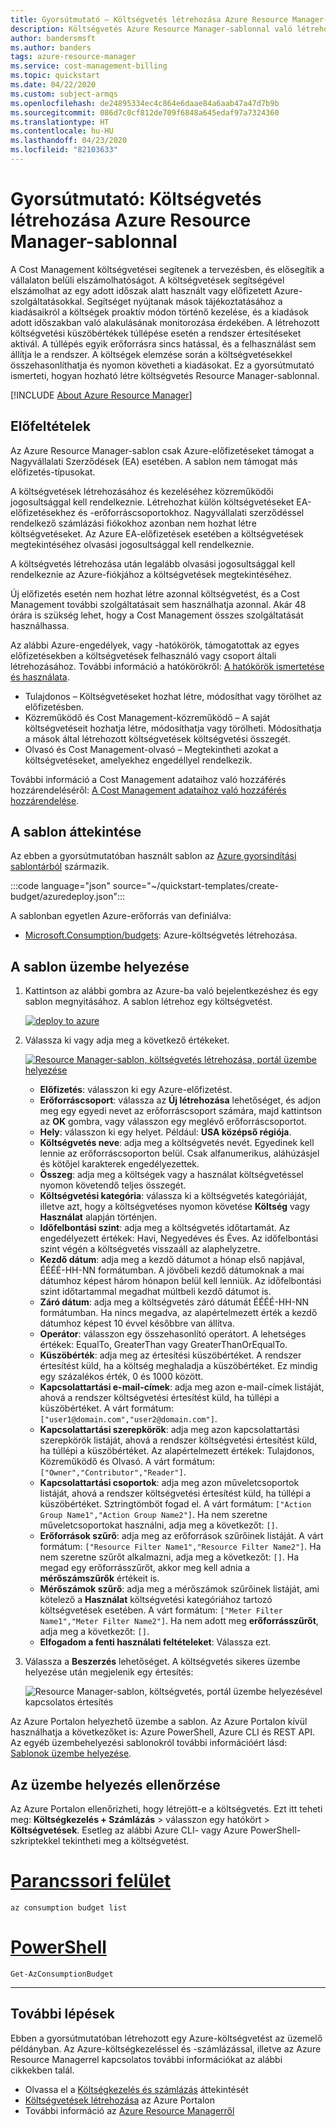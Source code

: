 ```yaml
---
title: Gyorsútmutató – Költségvetés létrehozása Azure Resource Manager-sablonnal
description: Költségvetés Azure Resource Manager-sablonnal való létrehozását ismertető gyorsútmutató.
author: bandersmsft
ms.author: banders
tags: azure-resource-manager
ms.service: cost-management-billing
ms.topic: quickstart
ms.date: 04/22/2020
ms.custom: subject-armqs
ms.openlocfilehash: de24895334ec4c864e6daae84a6aab47a47d7b9b
ms.sourcegitcommit: 086d7c0cf812de709f6848a645edaf97a7324360
ms.translationtype: HT
ms.contentlocale: hu-HU
ms.lasthandoff: 04/23/2020
ms.locfileid: "82103633"
---
```

# <a name="quickstart-create-a-budget-with-an-azure-resource-manager-template"></a>Gyorsútmutató: Költségvetés létrehozása Azure Resource Manager-sablonnal

A Cost Management költségvetései segítenek a tervezésben, és elősegítik a vállalaton belüli elszámolhatóságot. A költségvetések segítségével elszámolhat az egy adott időszak alatt használt vagy előfizetett Azure-szolgáltatásokkal. Segítséget nyújtanak mások tájékoztatásához a kiadásaikról a költségek proaktív módon történő kezelése, és a kiadások adott időszakban való alakulásának monitorozása érdekében. A létrehozott költségvetési küszöbértékek túllépése esetén a rendszer értesítéseket aktivál. A túllépés egyik erőforrásra sincs hatással, és a felhasználást sem állítja le a rendszer. A költségek elemzése során a költségvetésekkel összehasonlíthatja és nyomon követheti a kiadásokat. Ez a gyorsútmutató ismerteti, hogyan hozható létre költségvetés Resource Manager-sablonnal.

[!INCLUDE [About Azure Resource Manager](../../../includes/resource-manager-quickstart-introduction.md)]

## <a name="prerequisites"></a>Előfeltételek

Az Azure Resource Manager-sablon csak Azure-előfizetéseket támogat a Nagyvállalati Szerződések (EA) esetében. A sablon nem támogat más előfizetés-típusokat.

A költségvetések létrehozásához és kezeléséhez közreműködői jogosultsággal kell rendelkeznie. Létrehozhat külön költségvetéseket EA-előfizetésekhez és -erőforráscsoportokhoz. Nagyvállalati szerződéssel rendelkező számlázási fiókokhoz azonban nem hozhat létre költségvetéseket. Az Azure EA-előfizetések esetében a költségvetések megtekintéséhez olvasási jogosultsággal kell rendelkeznie.

A költségvetés létrehozása után legalább olvasási jogosultsággal kell rendelkeznie az Azure-fiókjához a költségvetések megtekintéséhez.

Új előfizetés esetén nem hozhat létre azonnal költségvetést, és a Cost Management további szolgáltatásait sem használhatja azonnal. Akár 48 órára is szükség lehet, hogy a Cost Management összes szolgáltatását használhassa.

Az alábbi Azure-engedélyek, vagy -hatókörök, támogatottak az egyes előfizetésekben a költségvetések felhasználó vagy csoport általi létrehozásához. További információ a hatókörökről: [A hatókörök ismertetése és használata](understand-work-scopes.md).

- Tulajdonos – Költségvetéseket hozhat létre, módosíthat vagy törölhet az előfizetésben.
- Közreműködő és Cost Management-közreműködő – A saját költségvetéseit hozhatja létre, módosíthatja vagy törölheti. Módosíthatja a mások által létrehozott költségvetések költségvetési összegét.
- Olvasó és Cost Management-olvasó – Megtekintheti azokat a költségvetéseket, amelyekhez engedéllyel rendelkezik.

További információ a Cost Management adataihoz való hozzáférés hozzárendeléséről: [A Cost Management adataihoz való hozzáférés hozzárendelése](assign-access-acm-data.md).

## <a name="review-the-template"></a>A sablon áttekintése

Az ebben a gyorsútmutatóban használt sablon az [Azure gyorsindítási sablontárból](https://azure.microsoft.com/resources/templates/create-budget) származik.

:::code language="json" source="~/quickstart-templates/create-budget/azuredeploy.json":::

A sablonban egyetlen Azure-erőforrás van definiálva:

* [Microsoft.Consumption/budgets](/azure/templates/microsoft.consumption/budgets): Azure-költségvetés létrehozása.

## <a name="deploy-the-template"></a>A sablon üzembe helyezése

1. Kattintson az alábbi gombra az Azure-ba való bejelentkezéshez és egy sablon megnyitásához. A sablon létrehoz egy költségvetést.

   <a href="https://portal.azure.com/#create/Microsoft.Template/uri/https%3A%2F%2Fraw.githubusercontent.com%2FAzure%2Fazure-quickstart-templates%2Fmaster%2Fcreate-budget%2Fazuredeploy.json"><img src="./media/quick-create-budget-template/deploy-to-azure.png" alt="deploy to azure"/></a>

2. Válassza ki vagy adja meg a következő értékeket.

   [![Resource Manager-sablon, költségvetés létrehozása, portál üzembe helyezése](./media/quick-create-budget-template/create-budget-using-template-portal.png)](./media/quick-create-budget-template/create-budget-using-template-portal.png#lightbox)

    * **Előfizetés**: válasszon ki egy Azure-előfizetést.
    * **Erőforráscsoport**: válassza az **Új létrehozása** lehetőséget, és adjon meg egy egyedi nevet az erőforráscsoport számára, majd kattintson az **OK** gombra, vagy válasszon egy meglévő erőforráscsoportot.
    * **Hely**: válasszon ki egy helyet. Például: **USA középső régiója**.
    * **Költségvetés neve**: adja meg a költségvetés nevét. Egyedinek kell lennie az erőforráscsoporton belül. Csak alfanumerikus, aláhúzásjel és kötőjel karakterek engedélyezettek.
    * **Összeg**: adja meg a költségek vagy a használat költségvetéssel nyomon követendő teljes összegét.
    * **Költségvetési kategória**: válassza ki a költségvetés kategóriáját, illetve azt, hogy a költségvetéses nyomon követése **Költség** vagy **Használat** alapján történjen.
    * **Időfelbontási szint**: adja meg a költségvetés időtartamát. Az engedélyezett értékek: Havi, Negyedéves és Éves. Az időfelbontási szint végén a költségvetés visszaáll az alaphelyzetre.
    * **Kezdő dátum**: adja meg a kezdő dátumot a hónap első napjával, ÉÉÉÉ-HH-NN formátumban. A jövőbeli kezdő dátumoknak a mai dátumhoz képest három hónapon belül kell lenniük. Az időfelbontási szint időtartammal megadhat múltbeli kezdő dátumot is.
    * **Záró dátum**: adja meg a költségvetés záró dátumát ÉÉÉÉ-HH-NN formátumban. Ha nincs megadva, az alapértelmezett érték a kezdő dátumhoz képest 10 évvel későbbre van állítva.
    * **Operátor**: válasszon egy összehasonlító operátort. A lehetséges értékek: EqualTo, GreaterThan vagy GreaterThanOrEqualTo.
    * **Küszöbérték**: adja meg az értesítési küszöbértéket. A rendszer értesítést küld, ha a költség meghaladja a küszöbértéket. Ez mindig egy százalékos érték, 0 és 1000 között.
    * **Kapcsolattartási e-mail-címek**: adja meg azon e-mail-címek listáját, ahová a rendszer költségvetési értesítést küld, ha túllépi a küszöbértéket. A várt formátum: `["user1@domain.com","user2@domain.com"]`.
    * **Kapcsolattartási szerepkörök**: adja meg azon kapcsolattartási szerepkörök listáját, ahová a rendszer költségvetési értesítést küld, ha túllépi a küszöbértéket. Az alapértelmezett értékek: Tulajdonos, Közreműködő és Olvasó. A várt formátum: `["Owner","Contributor","Reader"]`.
    * **Kapcsolattartási csoportok**: adja meg azon műveletcsoportok listáját, ahová a rendszer költségvetési értesítést küld, ha túllépi a küszöbértéket. Sztringtömböt fogad el. A várt formátum: `["Action Group Name1","Action Group Name2"]`. Ha nem szeretne műveletcsoportokat használni, adja meg a következőt: `[]`.
    * **Erőforrások szűrő**: adja meg az erőforrások szűrőinek listáját. A várt formátum: `["Resource Filter Name1","Resource Filter Name2"]`. Ha nem szeretne szűrőt alkalmazni, adja meg a következőt: `[]`. Ha megad egy erőforrásszűrőt, akkor meg kell adnia a **mérőszámszűrők** értékeit is.
    * **Mérőszámok szűrő**: adja meg a mérőszámok szűrőinek listáját, ami kötelező a **Használat** költségvetési kategóriához tartozó költségvetések esetében. A várt formátum: `["Meter Filter Name1","Meter Filter Name2"]`. Ha nem adott meg **erőforrásszűrőt**, adja meg a következőt: `[]`.
    * **Elfogadom a fenti használati feltételeket**: Válassza ezt.

3. Válassza a **Beszerzés** lehetőséget. A költségvetés sikeres üzembe helyezése után megjelenik egy értesítés:

   ![Resource Manager-sablon, költségvetés, portál üzembe helyezésével kapcsolatos értesítés](./media/quick-create-budget-template/resource-manager-template-portal-deployment-notification.png)

Az Azure Portalon helyezhető üzembe a sablon. Az Azure Portalon kívül használhatja a következőket is: Azure PowerShell, Azure CLI és REST API. Az egyéb üzembehelyezési sablonokról további információért lásd: [Sablonok üzembe helyezése](../../azure-resource-manager/templates/deploy-powershell.md).

## <a name="validate-the-deployment"></a>Az üzembe helyezés ellenőrzése

Az Azure Portalon ellenőrizheti, hogy létrejött-e a költségvetés. Ezt itt teheti meg: **Költségkezelés + Számlázás** > válasszon egy hatókört > **Költségvetések**. Esetleg az alábbi Azure CLI- vagy Azure PowerShell-szkriptekkel tekintheti meg a költségvetést.

# <a name="cli"></a>[Parancssori felület](#tab/CLI)

```azurecli-interactive
az consumption budget list
```

# <a name="powershell"></a>[PowerShell](#tab/PowerShell)

```azurepowershell-interactive
Get-AzConsumptionBudget
```

---

## <a name="next-steps"></a>További lépések

Ebben a gyorsútmutatóban létrehozott egy Azure-költségvetést az üzemelő példányban. Az Azure-költségkezeléssel és -számlázással, illetve az Azure Resource Managerrel kapcsolatos további információkat az alábbi cikkekben talál.

- Olvassa el a [Költségkezelés és számlázás](../cost-management-billing-overview.md) áttekintését
- [Költségvetések létrehozása](tutorial-acm-create-budgets.md) az Azure Portalon
- További információ az [Azure Resource Managerről](../../azure-resource-manager/management/overview.md)